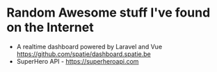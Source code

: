 Random Awesome stuff I've found on the Internet
===============================================

- A realtime dashboard powered by Laravel and Vue https://github.com/spatie/dashboard.spatie.be
- SuperHero API - https://superheroapi.com

